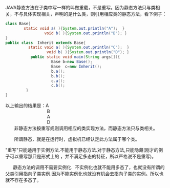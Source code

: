 JAVA静态方法在子类中写一样的叫做重载，不是重写。因为静态方法只与类相关，不与具体实现相关，声明的是什么类，则引用相应类的静态方法，看下例子：

```java
class Base{  
        static void a( ){System.out.println("A");  }  
                 void b( ){System.out.println("B"); }  
}  
public class  Inherit extends Base{  
          static void a( ){System.out.println("C");  }  
                  void b( ){System.out.println("D"); }  
           public static void main(String args[]){  
                    Base b=new Base();  
                    Base  c=new Inherit();  
                    b.a();  
                    b.b();  
                    c.a();  
                    c.b();  
         }  
}  
```

以上输出的结果是：A  
                                 B  
                                 A  
                                 D  
       非静态方法按重写规则调用相应的类实现方法，而静态方法只与类相关。

       所谓静态，就是在运行时，虚拟机已经认定此方法属于哪个类。

"重写"只能适用于实例方法.不能用于静态方法.对于静态方法,只能隐藏\(刚才的例子可以重写那只是形式上的 ，并不满足多态的特征，所以严格说不是重写\)。

      静态方法的调用不需要实例化.  不实例化也就不能用多态了，也就没有所谓的父类引用指向子类实例.因为不能实例化也就没有机会去指向子类的实例。所以也就不存在多态了。

